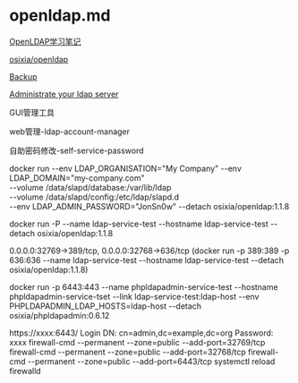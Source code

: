 # openldap.md

[OpenLDAP学习笔记](http://blog.csdn.net/jbgtwang/article/details/40117273)

[osixia/openldap](https://github.com/osixia/docker-openldap)

[Backup](https://github.com/osixia/docker-openldap-backup)

[Administrate your ldap server](https://github.com/osixia/docker-phpLDAPadmin)

GUI管理工具

web管理-ldap-account-manager

自助密码修改-self-service-password

docker run --env LDAP_ORGANISATION="My Company" --env LDAP_DOMAIN="my-company.com" \
--volume /data/slapd/database:/var/lib/ldap \
--volume /data/slapd/config:/etc/ldap/slapd.d \
--env LDAP_ADMIN_PASSWORD="JonSn0w" --detach osixia/openldap:1.1.8


docker run -P --name ldap-service-test --hostname ldap-service-test --detach osixia/openldap:1.1.8

0.0.0.0:32769->389/tcp, 0.0.0.0:32768->636/tcp 
(docker run -p 389:389 -p 636:636 --name ldap-service-test --hostname ldap-service-test --detach osixia/openldap:1.1.8)

docker run -p 6443:443 --name phpldapadmin-service-test --hostname phpldapadmin-service-tset --link ldap-service-test:ldap-host --env PHPLDAPADMIN_LDAP_HOSTS=ldap-host --detach osixia/phpldapadmin:0.6.12

https://xxxx:6443/
Login DN: cn=admin,dc=example,dc=org
Password: xxxx
firewall-cmd --permanent --zone=public  --add-port=32769/tcp
firewall-cmd --permanent --zone=public  --add-port=32768/tcp
firewall-cmd --permanent --zone=public  --add-port=6443/tcp
systemctl reload firewalld

